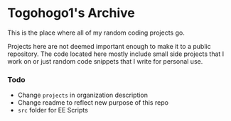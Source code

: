 # Togohogo1's Archive
This is the place where all of my random coding projects go.

Projects here are not deemed important enough to make it to a public repository. The code located here mostly include small side projects that I work on or just random code snippets that I write for personal use.

### Todo
- Change `projects` in organization description
- Change readme to reflect new purpose of this repo
- `src` folder for EE Scripts
